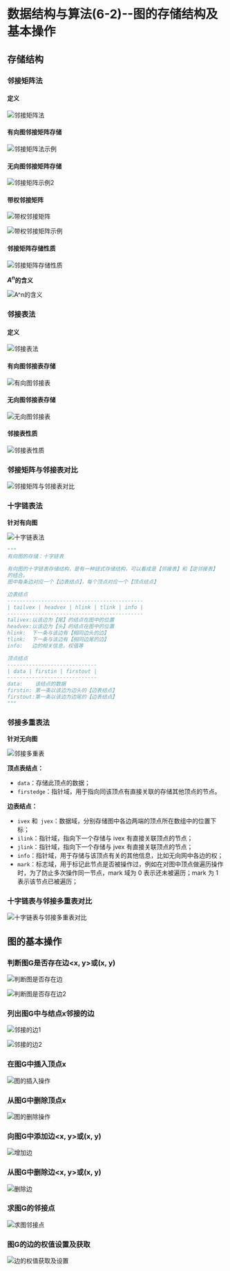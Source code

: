 # 数据结构与算法(6-2)--图的存储结构及基本操作

## 存储结构

### 邻接矩阵法

#### 定义

![邻接矩阵法](assets/邻接矩阵法.png)



#### 有向图邻接矩阵存储

![邻接矩阵法示例](assets/邻接矩阵法示例.png)



#### 无向图邻接矩阵存储

![邻接矩阵示例2](assets/邻接矩阵示例2-1605942555672.png)



#### 带权邻接矩阵

![带权邻接矩阵](assets/带权邻接矩阵.png)

![带权邻接矩阵示例](assets/带权邻接矩阵示例.png)



#### 邻接矩阵存储性质

![邻接矩阵存储性质](assets/邻接矩阵存储性质.png)

**$A^n$的含义**

![A^n的含义](assets/A^n的含义-1605943237498.png)





### 邻接表法

#### 定义

![邻接表法](assets/邻接表法.png)



#### 有向图邻接表存储

![有向图邻接表](assets/有向图邻接表.png)



#### 无向图邻接表存储

![无向图邻接表](assets/无向图邻接表.png)



#### 邻接表性质

![邻接表性质](assets/邻接表性质.png)





### 邻接矩阵与邻接表对比

![邻接矩阵与邻接表对比](assets/邻接矩阵与邻接表对比.png)





### 十字链表法

**针对有向图**

![十字链表法](assets/十字链表法.png)



```python
"""
有向图的存储：十字链表

有向图的十字链表存储结构，是有一种链式存储结构，可以看成是【邻接表】和【逆邻接表】
的结合。
图中每条边对应一个【边表结点】，每个顶点对应一个【顶点结点】

边表结点
--------------------------------------------
| tailvex | headvex | hlink | tlink | info |
--------------------------------------------
talivex:以该边为【尾】的结点在图中的位置
headvex:以该边为【头】的结点在图中的位置
hlink:  下一条与该边有【相同边头的边】
tlink:  下一条与该边有【相同边尾的边】
info:   边的相关信息，权值等

顶点结点
-----------------------------
| data | firstin | firstout |
-----------------------------
data:    该结点的数据
firstin: 第一条以该边为边头的【边表结点】
firstout:第一条以该边为边尾的【边表结点】
"""
```





### 邻接多重表法

**针对无向图**

![邻接多重表](assets/邻接多重表.png)

**顶点表结点：**

- `data`：存储此顶点的数据；
- `firstedge`：指针域，用于指向同该顶点有直接关联的存储其他顶点的节点。



**边表结点：**

- `ivex` 和` jvex`：数据域，分别存储图中各边两端的顶点所在数组中的位置下标；
- `ilink`：指针域，指向下一个存储与 ivex 有直接关联顶点的节点；
- `jlink`：指针域，指向下一个存储与 jvex 有直接关联顶点的节点；
- `info`：指针域，用于存储与该顶点有关的其他信息，比如无向网中各边的权；
- `mark`：标志域，用于标记此节点是否被操作过，例如在对图中顶点做遍历操作时，为了防止多次操作同一节点，mark 域为 0 表示还未被遍历；mark 为 1 表示该节点已被遍历；





### 十字链表与邻接多重表对比

![十字链表与邻接多重表对比](assets/十字链表与邻接多重表对比.png)





## 图的基本操作

### 判断图G是否存在边<x, y>或(x, y)

![判断图是否存在边](assets/判断图是否存在边.png)

![判断图是否存在边2](assets/判断图是否存在边2.png)



### 列出图G中与结点x邻接的边

![邻接的边1](assets/邻接的边1.png)

![邻接的边2](assets/邻接的边2.png)



### 在图G中插入顶点x

![图的插入操作](assets/图的插入操作.png)



### 从图G中删除顶点x

![图的删除操作](assets/图的删除操作.png)



### 向图G中添加边<x, y>或(x, y)

![增加边](assets/增加边.png)



### 从图G中删除边<x, y>或(x, y)

![删除边](assets/删除边.png)



### 求图G的邻接点

![求图邻接点](assets/求图邻接点.png)





### 图G的边的权值设置及获取

![边的权值获取及设置](assets/边的权值获取及设置.png)













